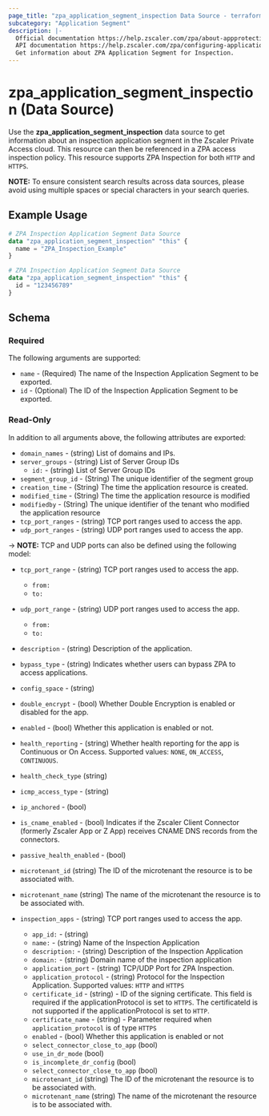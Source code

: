 ```yaml
---
page_title: "zpa_application_segment_inspection Data Source - terraform-provider-zpa"
subcategory: "Application Segment"
description: |-
  Official documentation https://help.zscaler.com/zpa/about-appprotection-applications
  API documentation https://help.zscaler.com/zpa/configuring-application-segments-using-api
  Get information about ZPA Application Segment for Inspection.
---
```


# zpa_application_segment_inspection (Data Source)

Use the **zpa_application_segment_inspection** data source to get information about an inspection application segment in the Zscaler Private Access cloud. This resource can then be referenced in a ZPA access inspection policy. This resource supports ZPA Inspection for both `HTTP` and `HTTPS`.

**NOTE:** To ensure consistent search results across data sources, please avoid using multiple spaces or special characters in your search queries.

## Example Usage

```terraform
# ZPA Inspection Application Segment Data Source
data "zpa_application_segment_inspection" "this" {
  name = "ZPA_Inspection_Example"
}
```

```terraform
# ZPA Inspection Application Segment Data Source
data "zpa_application_segment_inspection" "this" {
  id = "123456789"
}
```

## Schema

### Required

The following arguments are supported:

* `name` - (Required) The name of the Inspection Application Segment to be exported.
* `id` - (Optional) The ID of the Inspection Application Segment to be exported.

### Read-Only

In addition to all arguments above, the following attributes are exported:

* `domain_names` - (string) List of domains and IPs.
* `server_groups` - (string) List of Server Group IDs
  * `id:` - (string) List of Server Group IDs
* `segment_group_id` - (String) The unique identifier of the segment group
* `creation_time` - (String) The time the application resource is created.
* `modified_time` - (String) The time the application resource is modified
* `modifiedby` - (String) The unique identifier of the tenant who modified the application resource
* `tcp_port_ranges` - (string) TCP port ranges used to access the app.
* `udp_port_ranges` - (string) UDP port ranges used to access the app.

-> **NOTE:**  TCP and UDP ports can also be defined using the following model:

* `tcp_port_range` - (string) TCP port ranges used to access the app.
  * `from:`
  * `to:`
* `udp_port_range` - (string) UDP port ranges used to access the app.
  * `from:`
  * `to:`

* `description` - (string) Description of the application.
* `bypass_type` - (string) Indicates whether users can bypass ZPA to access applications.
* `config_space` - (string)
* `double_encrypt` - (bool) Whether Double Encryption is enabled or disabled for the app.
* `enabled` - (bool) Whether this application is enabled or not.
* `health_reporting` - (string) Whether health reporting for the app is Continuous or On Access. Supported values: `NONE`, `ON_ACCESS`, `CONTINUOUS`.
* `health_check_type` (string)
* `icmp_access_type` - (string)
* `ip_anchored` - (bool)
* `is_cname_enabled` - (bool) Indicates if the Zscaler Client Connector (formerly Zscaler App or Z App) receives CNAME DNS records from the connectors.
* `passive_health_enabled` - (bool)
* `microtenant_id` (string) The ID of the microtenant the resource is to be associated with.
* `microtenant_name` (string) The name of the microtenant the resource is to be associated with.

* `inspection_apps` - (string) TCP port ranges used to access the app.
  * `app_id:` - (string)
  * `name:` - (string) Name of the Inspection Application
  * `description:` - (string) Description of the Inspection Application
  * `domain:` - (string) Domain name of the inspection application
  * `application_port` - (string) TCP/UDP Port for ZPA Inspection.
  * `application_protocol` - (string) Protocol for the Inspection Application. Supported values: `HTTP` and `HTTPS`
  * `certificate_id` - (string) - ID of the signing certificate. This field is required if the applicationProtocol is set to `HTTPS`. The certificateId is not supported if the applicationProtocol is set to `HTTP`.
  * `certificate_name` - (string) - Parameter required when `application_protocol` is of type `HTTPS`
  * `enabled` - (bool) Whether this application is enabled or not
  * `select_connector_close_to_app` (bool)
  * `use_in_dr_mode` (bool)
  * `is_incomplete_dr_config` (bool)
  * `select_connector_close_to_app` (bool)
  * `microtenant_id` (string) The ID of the microtenant the resource is to be associated with.
  * `microtenant_name` (string) The name of the microtenant the resource is to be associated with.
